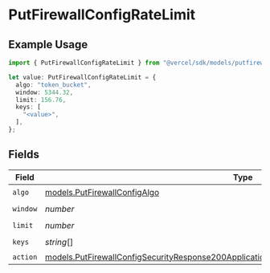 # PutFirewallConfigRateLimit

## Example Usage

```typescript
import { PutFirewallConfigRateLimit } from "@vercel/sdk/models/putfirewallconfigop.js";

let value: PutFirewallConfigRateLimit = {
  algo: "token_bucket",
  window: 5344.32,
  limit: 156.76,
  keys: [
    "<value>",
  ],
};
```

## Fields

| Field                                                                                                                                                                                                | Type                                                                                                                                                                                                 | Required                                                                                                                                                                                             | Description                                                                                                                                                                                          |
| ---------------------------------------------------------------------------------------------------------------------------------------------------------------------------------------------------- | ---------------------------------------------------------------------------------------------------------------------------------------------------------------------------------------------------- | ---------------------------------------------------------------------------------------------------------------------------------------------------------------------------------------------------- | ---------------------------------------------------------------------------------------------------------------------------------------------------------------------------------------------------- |
| `algo`                                                                                                                                                                                               | [models.PutFirewallConfigAlgo](../models/putfirewallconfigalgo.md)                                                                                                                                   | :heavy_check_mark:                                                                                                                                                                                   | N/A                                                                                                                                                                                                  |
| `window`                                                                                                                                                                                             | *number*                                                                                                                                                                                             | :heavy_check_mark:                                                                                                                                                                                   | N/A                                                                                                                                                                                                  |
| `limit`                                                                                                                                                                                              | *number*                                                                                                                                                                                             | :heavy_check_mark:                                                                                                                                                                                   | N/A                                                                                                                                                                                                  |
| `keys`                                                                                                                                                                                               | *string*[]                                                                                                                                                                                           | :heavy_check_mark:                                                                                                                                                                                   | N/A                                                                                                                                                                                                  |
| `action`                                                                                                                                                                                             | [models.PutFirewallConfigSecurityResponse200ApplicationJSONResponseBodyActiveRulesActionAction](../models/putfirewallconfigsecurityresponse200applicationjsonresponsebodyactiverulesactionaction.md) | :heavy_minus_sign:                                                                                                                                                                                   | N/A                                                                                                                                                                                                  |